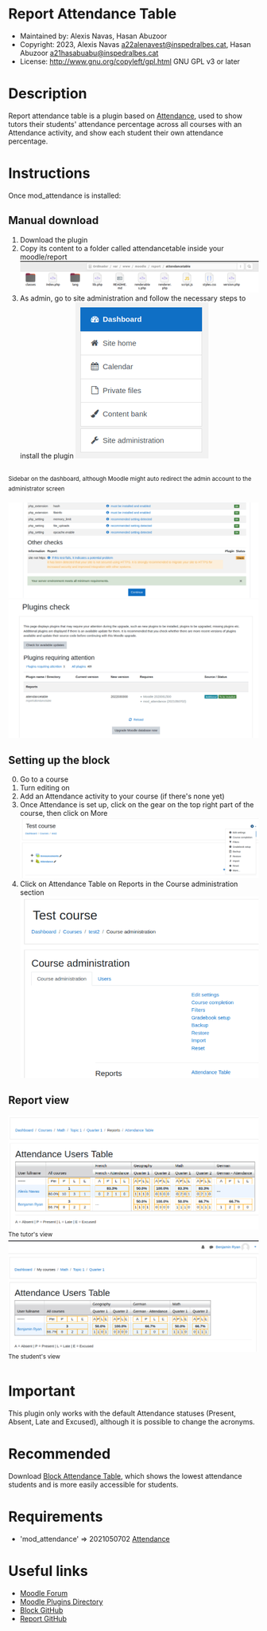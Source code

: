 Report Attendance Table
=======================
* Maintained by: Alexis Navas,  Hasan Abuzoor
* Copyright: 2023, Alexis Navas <a22alenavest@inspedralbes.cat>, Hasan Abuzoor <a21hasabuabu@inspedralbes.cat>
* License: http://www.gnu.org/copyleft/gpl.html GNU GPL v3 or later


Description
===========
Report attendance table is a plugin based on [Attendance](https://moodle.org/plugins/mod_attendance), used to show tutors their students'
attendance percentage across all courses with an Attendance activity, and show each student their own attendance percentage.

Instructions
===========
Once mod_attendance is installed:

Manual download
---------------
1. Download the plugin
2. Copy its content to a folder called attendancetable inside your moodle/report
![Folder screenshot](/screenshots/report_folder.png)
3. As admin, go to site administration and follow the necessary steps to install the plugin
![Sidebar](/screenshots/sidebar.png)
<br>
<sup>Sidebar on the dashboard, although Moodle might auto redirect the admin account to the administrator screen</sup>

![Report upgrade 1](/screenshots/upgrade.png)
![Report upgrade 2](/screenshots/plugin_upgrade.png)

Setting up the block
--------------------
0. Go to a course
1. Turn editing on
2. Add an Attendance activity to your course (if there's none yet)
3. Once Attendance is set up, click on the gear on the top right part of the course, then click on More
![Course gear](/screenshots/report_access.png)
4. Click on Attendance Table on Reports in the Course administration section
![Admin page](/screenshots/course_admin.png)

Report view
-----------
![Report view tutor](/screenshots/report_view_teacher.png)
<br>
<sup>The tutor's view</sup>
<br>
![Report view student](/screenshots/report_view_student.png)
<br>
<sup>The student's view</sup>

Important
===========
This plugin only works with the default Attendance statuses (Present, Absent, Late and Excused), although it is possible to change the acronyms.

Recommended
===========
Download [Block Attendance Table](https://github.com/inspedralbes/moodle-block_attendancetable), which shows the lowest attendance students
and is more easily accessible for students.

Requirements
============
* 'mod_attendance'          =>  2021050702 [Attendance](https://moodle.org/plugins/mod_attendance)

Useful links
============
* [Moodle Forum](https://moodle.org/mod/forum/index.php?id=5)
* [Moodle Plugins Directory](https://docs.moodle.org/dev/Main_Page)
* [Block GitHub](https://github.com/inspedralbes/moodle-block_attendancetable)
* [Report GitHub](https://github.com/inspedralbes/moodle-report_attendancetable)